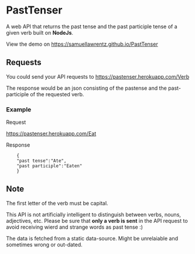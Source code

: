 # PastTenser
A web API that returns the past tense and the past participle tense of a given verb built on **NodeJs**.

View the demo on https://samuellawrentz.github.io/PastTenser

## Requests
You could send your API requests to https://pastenser.herokuapp.com/Verb

The response would be an json consisting of the pastense and the past-participle of the requested verb.

### Example
Request

https://pastenser.herokuapp.com/Eat

Response 

        {
        "past tense":"Ate",
        "past participle":"Eaten"
        }
## Note
The first letter of the verb must be capital.

This API is not artificially intelligent to distinguish between verbs, nouns, adjectives, etc. Please be sure that **only a verb is sent** in the API request to avoid receiving wierd and strange words as past tense :) 

The data is fetched from a static data-source. Might be unrelaiable and sometimes wrong or out-dated.

